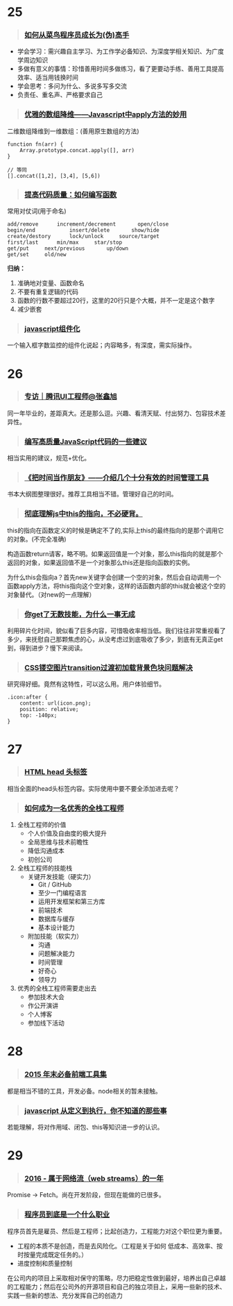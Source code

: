 # 25


> ### [如何从菜鸟程序员成长为(伪)高手](http://blog.2baxb.me/archives/1077)

- 学会学习：需兴趣自主学习、为工作学必备知识、为深度学相关知识、为广度学周边知识
- 多做有意义的事情：珍惜善用时间多做练习，看了更要动手练、善用工具提高效率、适当用钱换时间
- 学会思考：多问为什么、多说多写多交流
- 负责任、重名声、严格要求自己


> ### [优雅的数组降维——Javascript中apply方法的妙用](http://www.cnblogs.com/front-end-ralph/p/4871332.html)

二维数组降维到一维数组：(善用原生数组的方法)

```
function fn(arr) {
	Array.prototype.concat.apply([], arr)
}

// 等同
[].concat([1,2], [3,4], [5,6])
```


> ### [提高代码质量：如何编写函数](http://luopq.com/2016/02/21/write-good-function/)


常用对仗词(用于命名)

```
add/remove		increment/decrement       open/close
begin/end			insert/delete		show/hide
create/destory		lock/unlock		source/target
first/last		min/max		star/stop
get/put		next/previous		up/down     
get/set		old/new
```
**归纳：**

1. 准确地对变量、函数命名
2. 不要有重复逻辑的代码
3. 函数的行数不要超过20行，这里的20行只是个大概，并不一定是这个数字
4. 减少嵌套



> ### [javascript组件化](http://purplebamboo.github.io/2015/03/16/javascript-component/)

一个输入框字数监控的组件化说起；内容略多，有深度，需实际操作。


# 26

> ### [专访｜腾讯UI工程师@张鑫旭](https://mp.weixin.qq.com/s?__biz=MjM5MTA1MjAxMQ==&mid=402128801&idx=1&sn=6187b917d7f7666f00fdfb5f9b67a026&scene=1&srcid=0226zKAleOwkjfpLEfA6TqA7&key=710a5d99946419d95ff6a619a4fa90cac0c582a1389102c92746f98172d0bc4acdf98445dd66d4ff3ad5ef41c9413dd0&ascene=0&uin=MjgwMDE1MDkwMA%3D%3D&devicetype=iMac+MacBookPro12%2C1+OSX+OSX+10.11.1+build(15B42)&version=11020201&pass_ticket=d8xhuwa2tA9rTwkvqtS4KWj82IASzNQPDfCCJkukwFY5hvXMnpJFQEYMl37i%2FELg)

同一年毕业的，差距真大。还是那么逗。兴趣、看清天赋、付出努力、包容技术差异性。


> ### [编写高质量JavaScript代码的一些建议](http://www.ido321.com/1666.html)

相当实用的建议，规范+优化。

> ### [《把时间当作朋友》——介绍几个十分有效的时间管理工具](http://www.cnblogs.com/cotyb/p/5215951.html)

书本大纲图整理很好。推荐工具相当不错。管理好自己的时间。

> ### [彻底理解js中this的指向，不必硬背。](http://www.cnblogs.com/pssp/p/5216085.html)

this的指向在函数定义的时候是确定不了的,实际上this的最终指向的是那个调用它的对象。(不完全准确)

构造函数return请客，略不明。如果返回值是一个对象，那么this指向的就是那个返回的对象，如果返回值不是一个对象那么this还是指向函数的实例。

为什么this会指向a？首先new关键字会创建一个空的对象，然后会自动调用一个函数apply方法，将this指向这个空对象，这样的话函数内部的this就会被这个空的对象替代。（对new的一点理解）

> ### [你get了无数技能，为什么一事无成](http://www.cnblogs.com/lvdabao/p/5212536.html)
 
利用碎片化时间，貌似看了巨多内容，可惜吸收率相当低。我们往往非常重视看了多少，来抚慰自己那颗焦虑的心，从没考虑过到底吸收了多少，到底有无真正get到，得到进步？慢下来阅读。


> ### [CSS镂空图片transition过渡初加载背景色块问题解决](http://www.zhangxinxu.com/wordpress/2016/02/css-hollow-image-for-transition-background-color-problem-fixed/)

研究得好细。竟然有这特性，可以这么用。用户体验细节。

```
.icon:after {
    content: url(icon.png);
    position: relative;
    top: -140px;
}
```


# 27

> ### [HTML head 头标签](http://fex.baidu.com/blog/2014/10/html-head-tags/)

相当全面的head头标签内容。实际使用中要不要全添加进去呢？


> ### [如何成为一名优秀的全栈工程师](http://www.jianshu.com/p/f0d134ed7fd0)

1. 全栈工程师的价值
	- 个人价值及自由度的极大提升
	- 全局思维与技术前瞻性
	- 降低沟通成本
	- 初创公司
2. 全栈工程师的技能栈
	- 关键开发技能（硬实力）
		- Git / GitHub
		- 至少一门编程语言
		- 运用开发框架和第三方库
		- 前端技术
		- 数据库与缓存
		- 基本设计能力
	- 附加技能（软实力）
		- 沟通
		- 问题解决能力
		- 时间管理
		- 好奇心
		- 领导力
3. 优秀的全栈工程师需要走出去
	- 参加技术大会
	- 作公开演讲
	- 个人博客
	- 参加线下活动


# 28

> ### [2015 年末必备前端工具集](https://mp.weixin.qq.com/s?__biz=MjM5MzA0ODkyMA==&mid=405807581&idx=1&sn=72a5a3b5d7a6242d85fd8cc9d6a401d1&scene=1&srcid=0228MjeNDrREOcDdO4PDQF67&key=710a5d99946419d904df99237f03aa01766cbde8e1d975f0fbb903a32b1ff5d476330bbfdd98aa02a909f168e079caee&ascene=0&uin=MjgwMDE1MDkwMA%3D%3D&devicetype=iMac+MacBookPro12%2C1+OSX+OSX+10.11.1+build(15B42)&version=11020201&pass_ticket=vXA2WYPx%2BXJeA6tEH27DYGGclpKt8Isi9htPuIjycDdd%2BSYQ9cCRxHokcceVlZTx)

都是相当不错的工具，开发必备。node相关的暂未接触。

> ### [javascript 从定义到执行，你不知道的那些事](http://www.cnblogs.com/onepixel/p/5090799.html)

若能理解，将对作用域、闭包、this等知识进一步的认识。


# 29

> ### [2016 - 属于网络流（web streams）的一年](http://www.w3ctech.com/topic/1693)

Promise -> Fetch。尚在开发阶段，但现在能做的已很多。

> ### [程序员到底是一个什么职业](http://weibo.com/ttarticle/p/show?id=2309403939907201539934)

程序员首先是雇员、然后是工程师；比起创造力，工程能力对这个职位更为重要。

- 工程的本质不是创造，而是去风险化。（工程是关于如何 低成本、高效率、按时按量完成既定任务的。）
- 进度控制和质量控制

在公司内的项目上采取相对保守的策略，尽力把稳定性做到最好，培养出自己卓越的工程能力；然后在公司外的开源项目和自己的独立项目上，采用一些新的技术、实践一些新的想法、充分发挥自己的创造力

> ### []()

> ### []()

> ### []()

> ### []()

> ### []()



